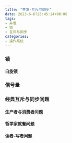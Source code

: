 ```yaml
---
title: "并发-互斥与同步"
date: 2023-6-6T23:45:14+08:00
tags:
- 并发
- 锁
- 互斥与同步
categories:
- 操作系统
---
```



### 锁

#### 自旋锁

### 信号量

### 经典互斥与同步问题

#### 生产者与消费者问题

#### 哲学家就餐问题

#### 读者-写者问题
